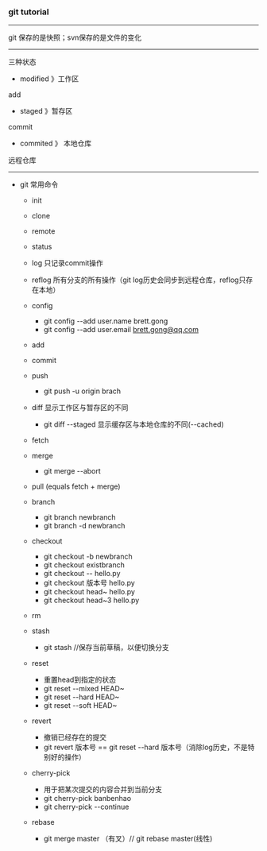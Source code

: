 

### git tutorial

------

git 保存的是快照；svn保存的是文件的变化

-----------
三种状态

+ modified 》工作区

add

+ staged 》暂存区 

commit

+ commited 》 本地仓库

远程仓库

-------

+ git 常用命令

	+ init
	+ clone
	+ remote
	+ status
	
	+ log 只记录commit操作
	+ reflog 所有分支的所有操作（git log历史会同步到远程仓库，reflog只存在本地）

	+ config
		+ git config --add user.name brett.gong
		+ git config --add user.email brett.gong@qq.com
	
	+ add
	+ commit
	+ push
		+ git push -u origin brach
	+ diff 显示工作区与暂存区的不同
		+ git diff --staged 显示缓存区与本地仓库的不同(--cached)
	
	+ fetch
	
	+ merge
		+ git merge --abort
	+ pull (equals fetch + merge)

	+ branch
		+ git branch newbranch
		+ git branch -d newbranch
	+ checkout
		+ git checkout -b newbranch
		+ git checkout existbranch
		+ git checkout -- hello.py
		+ git checkout 版本号 hello.py
		+ git checkout head~ hello.py
		+ git checkout head~3 hello.py	

	+ rm
	+ stash
		+ git stash //保存当前草稿，以便切换分支 

	
	+ reset
		+ 重置head到指定的状态
		+ git reset --mixed HEAD~
		+ git reset --hard HEAD~
		+ git reset --soft HEAD~
	+ revert
		+ 撤销已经存在的提交
		+ git revert 版本号 == git reset --hard 版本号（消除log历史，不是特别好的操作）
	
	+ cherry-pick
		+ 用于把某次提交的内容合并到当前分支
		+ git cherry-pick banbenhao
		+ git cherry-pick --continue

	+ rebase
		+ git merge master （有叉）// git rebase master(线性)

